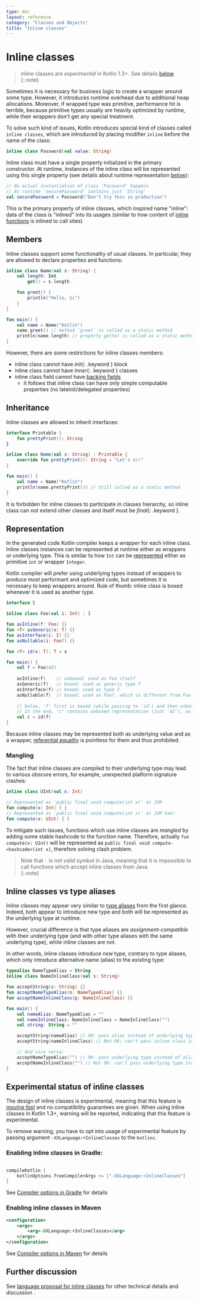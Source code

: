 ```yaml
---
type: doc
layout: reference
category: "Classes and Objects"
title: "Inline classes"
---
```


# Inline classes

> Inline classes are *experimental* in Kotlin 1.3+. See details [below](#experimental-status-of-inline-classes)
{:.note}

Sometimes it is necessary for business logic to create a wrapper around some type. However, it introduces runtime overhead due to additional heap allocations. Moreover, if wrapped type was primitive, performance hit is terrible, because primitive types usually are heavily optimized by runtime, while their wrappers don't get any special treatment. 

To solve such kind of issues, Kotlin introduces special kind of classes called `inline classes`, which are introduced by placing modifier `inline` before the name of the class:

<div class="sample" markdown="1" theme="idea" data-highlight-only>

```kotlin
inline class Password(val value: String)
```  
</div>

Inline class must have a single property initialized in the primary constructor. At runtime, instances of the inline class will be represented using this single property (see details about runtime representation [below](#representation)):

<div class="sample" markdown="1" theme="idea" data-highlight-only>

```kotlin
// No actual instantiation of class 'Password' happens
// At runtime 'securePassword' contains just 'String'
val securePassword = Password("Don't try this in production") 
```  
</div>

This is the primary property of inline classes, which inspired name "inline": data of the class is "inlined" into its usages (similar to how content of [inline functions](inline-functions.html) is inlined to call sites)

## Members

Inline classes support some functionality of usual classes. In particular, they are allowed to declare properties and functions:

<div class="sample" markdown="1" theme="idea">

```kotlin
inline class Name(val s: String) {
    val length: Int
        get() = s.length

    fun greet() {
        println("Hello, $s")
    }
}    

fun main() {
    val name = Name("Kotlin")
    name.greet() // method `greet` is called as a static method
    println(name.length) // property getter is called as a static method
}
```  
</div>

However, there are some restrictions for inline classes members:
* inline class cannot have *init*{: .keyword } block
* inline class cannot have *inner*{: .keyword } classes
* inline class field cannot have [backing fields](properties.html#backing-fields)
    * it follows that inline class can have only simple computable properties (no lateinit/delegated properties)


## Inheritance

Inline classes are allowed to inherit interfaces:

<div class="sample" markdown="1" theme="idea">

```kotlin
interface Printable {
    fun prettyPrint(): String
}

inline class Name(val s: String) : Printable {
    override fun prettyPrint(): String = "Let's $s!"
}    

fun main() {
    val name = Name("Kotlin")
    println(name.prettyPrint()) // Still called as a static method
}
```  
</div>

It is forbidden for inline classes to participate in classes hierarchy, so inline class can not extend other classes and itself must be *final*{: .keyword }. 

## Representation

In the generated code Kotlin compiler keeps a *wrapper* for each inline class. Inline classes instances can be represented at runtime either as wrappers or underlying type. This is similar to how `Int` can be [represented]((basic-types.html#representation)) either as primitive `int` or wrapper `Integer`.

Kotlin compiler will prefer using underlying types instead of wrappers to produce most performant and optimized code, but sometimes it is necessary to keep wrappers around. Rule of thumb: inline class is boxed whenever it is used as another type.

<div class="sample" markdown="1" theme="idea" data-highlight-only>

```kotlin
interface I

inline class Foo(val i: Int) : I

fun asInline(f: Foo) {}
fun <T> asGeneric(x: T) {}
fun asInterface(i: I) {}
fun asNullable(i: Foo?) {}

fun <T> id(x: T): T = x

fun main() {
    val f = Foo(42) 
    
    asInline(f)    // unboxed: used as Foo itself
    asGeneric(f)   // boxed: used as generic type T
    asInterface(f) // boxed: used as type I
    asNullable(f)  // boxed: used as Foo?, which is different from Foo
    
    // below, 'f' first is boxed (while passing to 'id') and then unboxed (when returned from 'id') 
    // In the end, 'c' contains unboxed representation (just '42'), as 'f' 
    val c = id(f)  
}
```  
</div>

Because inline classes may be represented both as underlying value and as a wrapper, [referential equality](equality.html#referential-equality) is pointless for them and thus prohibited.

### Mangling

The fact that inline classes are compiled to their underlying type may lead to various obscure errors, for example, unexpected platform signature clashes:

<div class="sample" markdown="1" theme="idea" data-highlight-only>

```kotlin
inline class UInt(val x: Int)

// Represented as 'public final void compute(int x)' at JVM
fun compute(x: Int) { }
// Represented as 'public final void compute(int x)' at JVM too!
fun compute(x: UInt) { }
```  
</div>

To mitigate such issues, functions which use inline classes are *mangled* by adding some stable hashcode to the function name. Therefore, actually `fun compute(x: UInt)` will be represented as `public final void compute-<hashcode>(int x)`, therefore solving clash problem.

> Note that `-` is *not valid* symbol in Java, meaning that it is impossible to call functions which accept inline classes from Java.  
{:.note}

## Inline classes vs type aliases

Inline classes may appear very similar to [type aliases](type-aliases.html) from the first glance. Indeed, both appear to introduce new type and both will be represented as the underlying type at runtime. 

However, crucial difference is that type aliases are *assignment-compatible* with their underlying type (and with other type aliases with the same underlying type), while inline classes are not. 

In other words, inline classes introduce _new_ type, contrary to type aliases, which only introduce alternative name (alias) to the existing type:

<div class="sample" markdown="1" theme="idea" data-highlight-only>

```kotlin
typealias NameTypeAlias = String
inline class NameInlineClass(val s: String)

fun acceptString(s: String) {}
fun acceptNameTypeAlias(n: NameTypeAlias) {}
fun acceptNameInlineClass(p: NameInlineClass) {}

fun main() {
    val nameAlias: NameTypeAlias = ""
    val nameInlineClass: NameInlineClass = NameInlineClass("")
    val string: String = ""

    acceptString(nameAlias) // OK: pass alias instead of underlying type
    acceptString(nameInlineClass) // Not OK: can't pass inline class instead of underlying type

    // And vice versa:
    acceptNameTypeAlias("") // OK: pass underlying type instead of alias
    acceptNameInlineClass("") // Not OK: can't pass underlying type instead of inline class
}
```  
</div>


## Experimental status of inline classes

The design of inline classes is experimental, meaning that this feature is [*moving fast*](TODO:LINK) and no compatibility guarantees are given. When using inline classes in Kotlin 1.3+, warning will be reported, indicating that this feature is experimental. 

To remove warning, you have to opt into usage of experimental feature by passing argument `-XXLanguage:+InlineClasses` to the `kotlinc`.

### Enabling inline classes in Gradle:
<div class="sample" markdown="1" theme="idea" data-highlight-only>

``` groovy

compileKotlin {
    kotlinOptions.freeCompilerArgs += ["-XXLanguage:+InlineClasses"]
}
```
</div>

See [Compiler options in Gradle](using-gradle.html#compiler-options) for details

### Enabling inline classes in Maven
<div class="sample" markdown="1" theme="idea" data-highlight-only>

```xml
<configuration>
    <args>
        <arg>-XXLanguage:+InlineClasses</arg> 
    </args>
</configuration>
``` 
</div>

See [Compiler options in Maven](using-maven.html#specifying-compiler-options) for details

## Further discussion

See [language proposal for inline classes](https://github.com/Kotlin/KEEP/blob/master/proposals/inline-classes.md) for other technical details and discussion .

